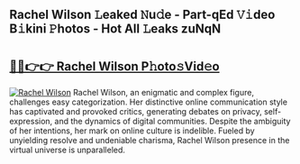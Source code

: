 ## Rachel Wilson 𝙻eaked 𝙽u𝚍e - Part-qEd 𝚅𝚒deo B𝚒kini 𝙿hotos - Hot All 𝙻eaks zuNqN

# <h2><a href="http://ld3918x.urlbe.top/?page=Rachel+Wilson">🔗🔗👉👉 Rachel Wilson P𝚑oto𝚜Vid𝚎o</a></h2>

[![Rachel Wilson](https://i.imgur.com/eBuTRDB.gif)](http://ld3918x.urlbe.top/?page=Rachel+Wilson)
Rachel Wilson, an enigmatic and complex figure, challenges easy categorization. Her distinctive online communication style has captivated and provoked critics, generating debates on privacy, self-expression, and the dynamics of digital communities. Despite the ambiguity of her intentions, her mark on online culture is indelible. Fueled by unyielding resolve and undeniable charisma, Rachel Wilson presence in the virtual universe is unparalleled.
